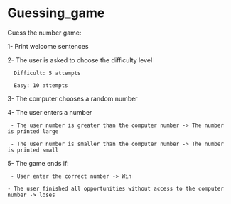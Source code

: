 # Guessing_game
Guess the number game:

1- Print welcome sentences

2- The user is asked to choose the difficulty level

      Difficult: 5 attempts
      
      Easy: 10 attempts
      
3- The computer chooses a random number

4- The user enters a number

     - The user number is greater than the computer number -> The number is printed large
     
     - The user number is smaller than the computer number -> The number is printed small
     
5- The game ends if:

     - User enter the correct number -> Win
     
    - The user finished all opportunities without access to the computer number -> loses
